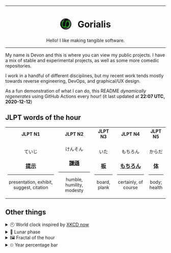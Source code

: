 ***

<h1 align="center">
<sub>
    <img src="readme/resources/avatar.png" height="36">
</sub>
&nbsp;
Gorialis
</h1>
<p align="center">
Hello! I like making tangible software.
</p>

***

My name is Devon and this is where you can view my public projects. I have a mix of stable and experimental projects, as well as some more comedic repositories.

I work in a handful of different disciplines, but my recent work tends mostly towards reverse engineering, DevOps, and graphical/UX design.

As a fun demonstration of what I can do, this README *dynamically regenerates* using GitHub Actions every hour! (it last updated at **22:07 UTC, 2020-12-12**)

<h2>JLPT words of the hour</h2>
<table>
    <tr>
        <th>JLPT N1</th>
        <th>JLPT N2</th>
        <th>JLPT N3</th>
        <th>JLPT N4</th>
        <th>JLPT N5</th>
    </tr>
    <tr>
        <td>
            <p align="center">ていじ</p>
            <h3 align="center"><b><a href="https://jisho.org/search/%E6%8F%90%E7%A4%BA">提示</a></b></h3>
            <hr>
            <p align="center">presentation,<wbr> exhibit,<wbr> suggest,<wbr> citation</p>
        </td>
        <td>
            <p align="center">けんそん</p>
            <h3 align="center"><b><a href="https://jisho.org/search/%E8%AC%99%E9%81%9C">謙遜</a></b></h3>
            <hr>
            <p align="center">humble,<wbr> humility,<wbr> modesty</p>
        </td>
        <td>
            <p align="center">いた</p>
            <h3 align="center"><b><a href="https://jisho.org/search/%E6%9D%BF">板</a></b></h3>
            <hr>
            <p align="center">board,<wbr> plank</p>
        </td>
        <td>
            <p align="center">もちろん</p>
            <h3 align="center"><b><a href="https://jisho.org/search/%E3%82%82%E3%81%A1%E3%82%8D%E3%82%93">もちろん</a></b></h3>
            <hr>
            <p align="center">certainly,<wbr> of course</p>
        </td>
        <td>
            <p align="center">からだ</p>
            <h3 align="center"><b><a href="https://jisho.org/search/%E4%BD%93">体</a></b></h3>
            <hr>
            <p align="center">body;<br> health</p>
        </td>
    </tr>
</table>

<h2>Other things</h2>
<details>
<summary>🕙  World clock inspired by <a href="https://xkcd.com/now">XKCD now</a></summary>

> <img src="generated/now.png" width="512">

</details>
<details>
<summary>🌙 Lunar phase</summary>

The moon is approximately 96.09% through its phase ().

</details>
<details>
<summary>&#x1f5bc; Fractal of the hour</summary>

> <img src="generated/fractal.png" width="512">

</details>
<details>
<summary>&#x23f2; Year percentage bar</summary>
<pre><code>2020 [██████████████████▁▁] 94.79%</code></pre>
</details>
